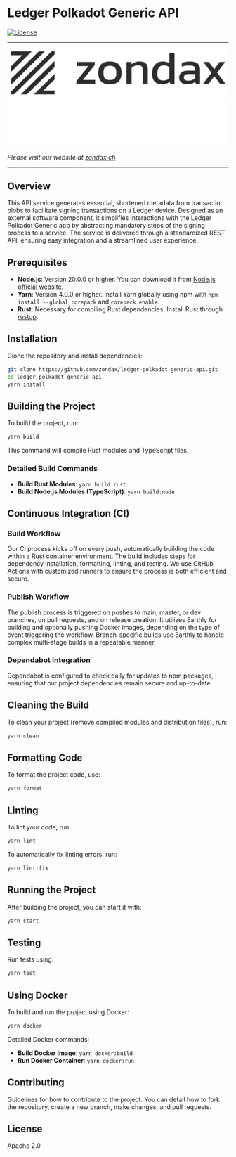 # Ledger Polkadot Generic API

[![License](https://img.shields.io/badge/License-Apache%202.0-blue.svg)](https://opensource.org/licenses/Apache-2.0)

---

![zondax_light](docs/assets/zondax_light.png#gh-light-mode-only)
![zondax_dark](docs/assets/zondax_dark.png#gh-dark-mode-only)

_Please visit our website at [zondax.ch](https://zondax.ch)_

---

## Overview
This API service generates essential, shortened metadata from transaction blobs to facilitate signing transactions on a Ledger device. 
Designed as an external software component, it simplifies interactions with the Ledger Polkadot Generic app by abstracting mandatory steps of the signing process to a service. 
The service is delivered through a standardized REST API, ensuring easy integration and a streamlined user experience.

## Prerequisites
- **Node.js**: Version 20.0.0 or higher. You can download it from [Node.js official website](https://nodejs.org/).
- **Yarn**: Version 4.0.0 or higher. Install Yarn globally using npm with `npm install --global corepack` and `corepack enable`.
- **Rust**: Necessary for compiling Rust dependencies. Install Rust through [rustup](https://rustup.rs/).

## Installation
Clone the repository and install dependencies:
```bash
git clone https://github.com/zondax/ledger-polkadot-generic-api.git
cd ledger-polkadot-generic-api
yarn install
```

## Building the Project
To build the project, run:
```bash
yarn build
```
This command will compile Rust modules and TypeScript files.

### Detailed Build Commands
- **Build Rust Modules**: `yarn build:rust`
- **Build Node.js Modules (TypeScript)**: `yarn build:node`

## Continuous Integration (CI)
### Build Workflow
Our CI process kicks off on every push, automatically building the code within a Rust container environment. The build includes steps for dependency installation, formatting, linting, and testing. We use GitHub Actions with customized runners to ensure the process is both efficient and secure.

### Publish Workflow
The publish process is triggered on pushes to main, master, or dev branches, on pull requests, and on release creation. It utilizes Earthly for building and optionally pushing Docker images, depending on the type of event triggering the workflow. Branch-specific builds use Earthly to handle complex multi-stage builds in a repeatable manner.

### Dependabot Integration
Dependabot is configured to check daily for updates to npm packages, ensuring that our project dependencies remain secure and up-to-date.

## Cleaning the Build
To clean your project (remove compiled modules and distribution files), run:
```bash
yarn clean
```

## Formatting Code
To format the project code, use:
```bash
yarn format
```

## Linting
To lint your code, run:
```bash
yarn lint
```
To automatically fix linting errors, run:
```bash
yarn lint:fix
```

## Running the Project
After building the project, you can start it with:
```bash
yarn start
```

## Testing
Run tests using:
```bash
yarn test
```

## Using Docker
To build and run the project using Docker:
```bash
yarn docker
```
Detailed Docker commands:
- **Build Docker Image**: `yarn docker:build`
- **Run Docker Container**: `yarn docker:run`

## Contributing
Guidelines for how to contribute to the project. You can detail how to fork the repository, create a new branch, make changes, and pull requests.

## License
Apache 2.0
